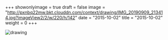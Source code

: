 +++
showonlyimage = true 
draft = false 
image = "http://pxnbq22mw.bkt.clouddn.com/context/drawing/IMG_20190909_213414.jpg?imageView2/2/w/220/h/142" 
date = "2015-10-02" 
title = "2015-10-02" 
weight = 0 
+++

![drawing](http://pxnbq22mw.bkt.clouddn.com/context/drawing/IMG_20190909_213414.jpg)  
